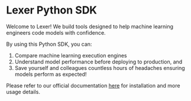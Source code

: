 # Lexer Python SDK

Welcome to Lexer!
We build tools designed to help machine learning engineers code models with
confidence.

By using this Python SDK, you can:

1. Compare machine learning execution engines
2. Understand model performance before deploying to production, and
3. Save yourself and colleagues countless hours of headaches ensuring
models perform as expected!

Please refer to our official documentation [here](https://docs.lexer.ai/docs)
for installation and more usage details.
